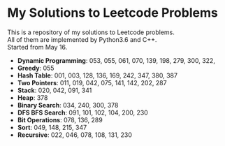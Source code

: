 My Solutions to Leetcode Problems
====
This is a repository of my solutions to Leetcode problems.  
All of them are implemented by Python3.6 and C++.  
Started from May 16.

- **Dynamic Programming**: 053, 055, 061, 070, 139, 198, 279, 300, 322,
- **Greedy**: 055
- **Hash Table**: 001, 003, 128, 136, 169, 242, 347, 380, 387
- **Two Pointers**: 011, 019, 042, 075, 141, 142, 202, 287
- **Stack**: 020, 042, 091, 341
- **Heap**: 378
- **Binary Search**: 034, 240, 300, 378
- **DFS BFS Search**: 091, 101, 102, 104, 200, 230
- **Bit Operations**: 078, 136, 289
- **Sort**: 049, 148, 215, 347
- **Recursive**: 022, 046, 078, 108, 131, 230
